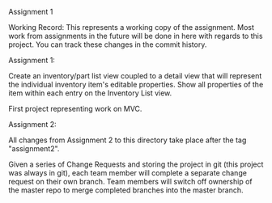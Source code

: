 Assignment 1

Working Record: This represents a working copy of the assignment. Most work from assignments in the future will be done in here with regards to this project. You can track these changes in the commit history.

Assignment 1:

Create an inventory/part list view coupled to a detail view that will represent the individual inventory item's editable properties. Show all properties of the item within each entry on the Inventory List view.

First project representing work on MVC.

Assignment 2: 

All changes from Assignment 2 to this directory take place after the tag "assignment2". 

Given a series of Change Requests and storing the project in git (this project was always in git), each team member will complete a separate change request on their own branch. Team members will switch off ownership of the master repo to merge completed branches into the master branch.


